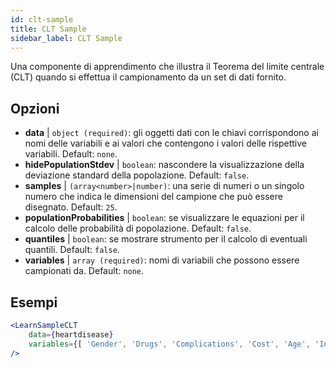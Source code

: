 ```yaml
---
id: clt-sample
title: CLT Sample
sidebar_label: CLT Sample
---
```


Una componente di apprendimento che illustra il Teorema del limite centrale (CLT) quando si effettua il campionamento da un set di dati fornito.

## Opzioni

* __data__ | `object (required)`: gli oggetti dati con le chiavi corrispondono ai nomi delle variabili e ai valori che contengono i valori delle rispettive variabili. Default: `none`.
* __hidePopulationStdev__ | `boolean`: nascondere la visualizzazione della deviazione standard della popolazione. Default: `false`.
* __samples__ | `(array<number>|number)`: una serie di numeri o un singolo numero che indica le dimensioni del campione che può essere disegnato. Default: `25`.
* __populationProbabilities__ | `boolean`: se visualizzare le equazioni per il calcolo delle probabilità di popolazione. Default: `false`.
* __quantiles__ | `boolean`: se mostrare strumento per il calcolo di eventuali quantili. Default: `false`.
* __variables__ | `array (required)`: nomi di variabili che possono essere campionati da. Default: `none`.


## Esempi

```jsx live
<LearnSampleCLT 
    data={heartdisease} 
    variables={[ 'Gender', 'Drugs', 'Complications', 'Cost', 'Age', 'Interventions', 'ERVisit', 'Comorbidities', 'Duration' ]}
/>
```

